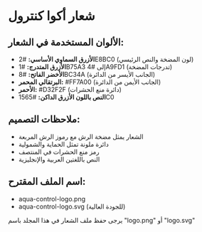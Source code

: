 # شعار أكوا كنترول

## الألوان المستخدمة في الشعار:
- **الأزرق السماوي الأساسي:** #2E8BC0 (لون المضخة والنص الرئيسي)
- **الأزرق المتدرج:** #1B75A3 إلى #4A9FD1 (تدرجات المضخة)
- **الأخضر الفاتح:** #8BC34A (الجانب الأيسر من الدائرة)
- **البرتقالي المحمر:** #FF7A00 (الجانب الأيمن من الدائرة)
- **الأحمر:** #D32F2F (دائرة منع الحشرات)
- **النص باللون الأزرق الداكن:** #1565C0

## ملاحظات التصميم:
- الشعار يمثل مضخة الرش مع رموز الرش المربعة
- دائرة ملونة تمثل الحماية والشمولية
- رمز منع الحشرات في المنتصف
- النص باللغتين العربية والإنجليزية

## اسم الملف المقترح:
- aqua-control-logo.png
- aqua-control-logo.svg (للجودة العالية)

يرجى حفظ ملف الشعار في هذا المجلد باسم "logo.png" أو "logo.svg"
